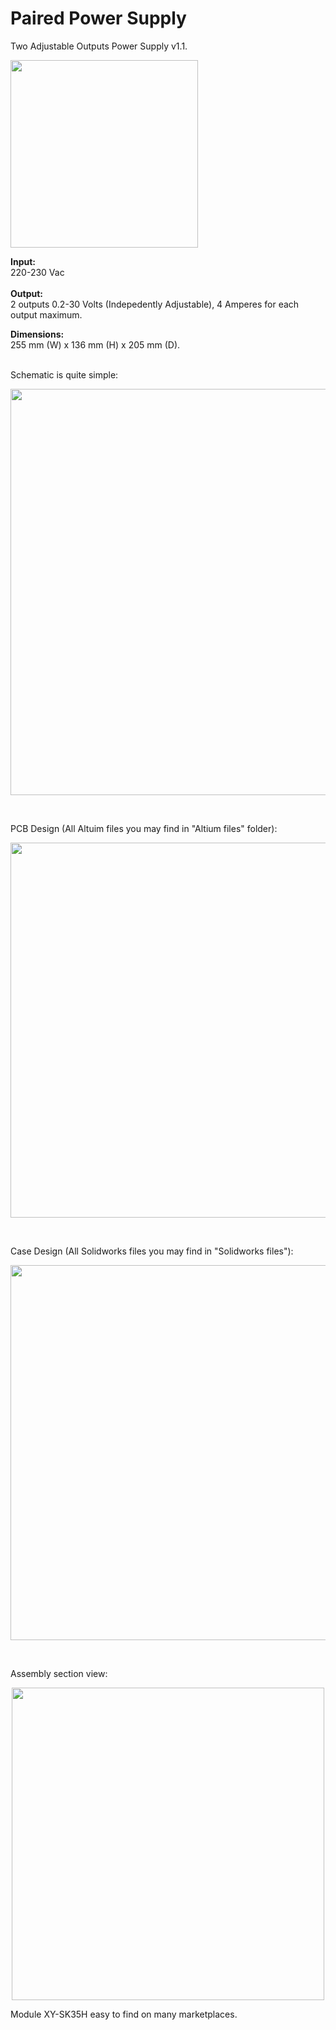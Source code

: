 <h1> Paired Power Supply </h1>

Two Adjustable Outputs Power Supply v1.1.
</br>

<p align="left">	
<img src="https://github.com/user-attachments/assets/61b07306-ab49-456e-8d4a-8f8bada4c23d" width="300">	
</p>

**Input:**
</br>
220-230 Vac
</br>
</br>
**Output:**
</br>
2 outputs 0.2-30 Volts (Indepedently Adjustable), 4 Amperes for each output maximum.
</br>

**Dimensions:**
</br>
255 mm (W) x 136 mm (H) x 205 mm (D).
</br>
</br>

Schematic is quite simple:

<p align="center">	
<img src="https://github.com/user-attachments/assets/3e276cf0-0303-4ed6-a958-070f787cf406" width="650">	
</p>
</br>

PCB Design (All Altuim files you may find in "Altium files" folder):

<p align="center">	
<img src="https://github.com/user-attachments/assets/990d7309-19ab-4790-8039-7706b9a451af" width="600">	
</p>
</br>

Case Design (All Solidworks files you may find in "Solidworks files"):

<p align="center">	
<img src="https://github.com/user-attachments/assets/129098f9-983c-4fe8-b05e-089e4fd6b054" width="600">	
</p>
</br>

Assembly section view:
</br>

<p align="center">	
<img src="https://github.com/user-attachments/assets/56cf3000-9ced-4304-a4fe-9051f17dc61c" width="500">	
</p>

Module XY-SK35H easy to find on many marketplaces. 

